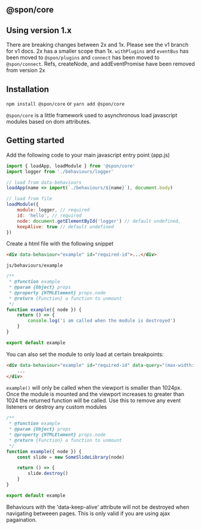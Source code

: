 ## @spon/core

## Using version 1.x

There are breaking changes between 2x and 1x. Please see the v1 branch for v1 docs.
2x has a smaller scope than 1x. `withPlugins` and `eventBus` has been moved to `@spon/plugins` and
`connect` has been moved to `@spon/connect`. Refs, createNode, and addEventPromise have been removed
from version 2x

## Installation

`npm install @spon/core` or `yarn add @spon/core`

`@spon/core` is a little framework used to asynchronous load javascript modules based on dom attributes.

## Getting started

Add the following code to your main javascript entry point (app.js)

```javascript
import { loadApp, loadModule } from '@spon/core'
import logger from './behaviours/logger'

// load from data-behaviours
loadApp(name => import(`./behaviours/${name}`), document.body)

// load from file
loadModule({
	module: logger, // required
	id: 'hello', // required
	node: document.getElementById('logger') // default undefined,
	keepAlive: true // default undefined
})
```

Create a html file with the following snippet

```html
<div data-behaviour="example" id="required-id">...</div>
```

`js/behaviours/example`

```javascript
/**
 * @function example
 * @param {Object} props
 * @property {HTMLElement} props.node
 * @return {Function} a function to unmount
 */
function example({ node }) {
	return () => {
		console.log('i am called when the module is destroyed')
	}
}

export default example
```

You can also set the module to only load at certain breakpoints:

```html
<div data-behaviour="example" id="required-id" data-query="(max-width: 1024px)">
	...
</div>
```

`example()` will only be called when the viewport is smaller than 1024px. Once the module is mounted and the viewport increases to greater than 1024 the returned function will be called. Use this to remove any event listeners or destroy any custom modules

```javascript
/**
 * @function example
 * @param {Object} props
 * @property {HTMLElement} props.node
 * @return {Function} a function to unmount
 */
function example({ node }) {
	const slide = new SomeSlideLibrary(node)

	return () => {
		slide.destroy()
	}
}

export default example
```

Behaviours with the 'data-keep-alive' attribute will not be destroyed when navigating betweeen pages. This is only valid if you are using ajax pagaination.
